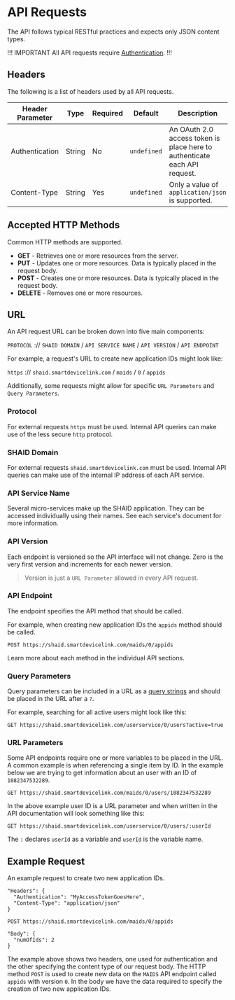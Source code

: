 # API Requests
The API follows typical RESTful practices and expects only JSON content types.

!!! IMPORTANT
All API requests require [Authentication](../Authentication).
!!!

## Headers
The following is a list of headers used by all API requests.

| Header Parameter | Type | Required | Default | Description |
|------------------|------|----------|---------|-------------|
| Authentication | String | No | ```undefined``` | An OAuth 2.0 access token is place here to authenticate each API request. |
| Content-Type | String | Yes | ```undefined``` | Only a value of ```application/json``` is supported. |

## Accepted HTTP Methods
Common HTTP methods are supported.

  * **GET** - Retrieves one or more resources from the server.
  * **PUT** - Updates one or more resources.  Data is typically placed in the request body.
  * **POST** - Creates one or more resources.  Data is typically placed in the request body.
  * **DELETE** - Removes one or more resources.

## URL
An API request URL can be broken down into five main components:

```PROTOCOL``` :// ```SHAID DOMAIN``` / ```API SERVICE NAME``` / ```API VERSION``` / ```API ENDPOINT```

For example, a request's URL to create new application IDs might look like:

```https``` :// ```shaid.smartdevicelink.com``` / ```maids``` / ```0``` / ```appids```

Additionally, some requests might allow for specific ```URL Parameters``` and ```Query Parameters```.

### Protocol
For external requests ```https``` must be used.  Internal API queries can make use of the less secure ```http``` protocol.

### SHAID Domain
For external requests ```shaid.smartdevicelink.com``` must be used.  Internal API queries can make use of the internal IP address of each API service.

### API Service Name
Several micro-services make up the SHAID application.  They can be accessed individually using their names.  See each service's document for more information.

### API Version
Each endpoint is versioned so the API interface will not change.  Zero is the very first version and increments for each newer version.

> Version is just a ```URL Parameter``` allowed in every API request.

### API Endpoint
The endpoint specifies the API method that should be called.

For example, when creating new application IDs the ```appids``` method should be called.
```
POST https://shaid.smartdevicelink.com/maids/0/appids
```

Learn more about each method in the individual API sections.

### Query Parameters
Query parameters can be included in a URL as a <a href="https://en.wikipedia.org/wiki/Query_string" target="_blank">query strings</a> and should be placed in the URL after a ```?```.

For example, searching for all active users might look like this:

```
GET https://shaid.smartdevicelink.com/userservice/0/users?active=true
```

### URL Parameters
Some API endpoints require one or more variables to be placed in the URL.  A common example is when referencing a single item by ID.  In the example below we are trying to get information about an user with an ID of ```1082347532289```.

```
GET https://shaid.smartdevicelink.com/maids/0/users/1082347532289
```

In the above example user ID is a URL parameter and when written in the API documentation will look something like this:

```
GET https://shaid.smartdevicelink.com/userservice/0/users/:userId
```

The ```:``` declares ```userId``` as a variable and ```userId``` is the variable name.


## Example Request
An example request to create two new application IDs.

```
"Headers": {
  "Authentication": "MyAccessTokenGoesHere",
  "Content-Type": "application/json"
}

POST https://shaid.smartdevicelink.com/maids/0/appids

"Body": {
  "numOfIds": 2
}
```

The example above shows two headers, one used for authentication and the other specifying the content type of our request body.  The HTTP method ```POST``` is used to create new data on the ```MAIDS``` API endpoint called ```appids``` with version ```0```.  In the body we have the data required to specify the creation of two new application IDs.
